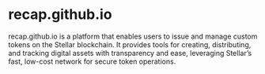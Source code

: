 # recap.github.io
recap.github.io is a platform that enables users to issue and manage custom tokens on the Stellar blockchain. It provides tools for creating, distributing, and tracking digital assets with transparency and ease, leveraging Stellar’s fast, low-cost network for secure token operations.
